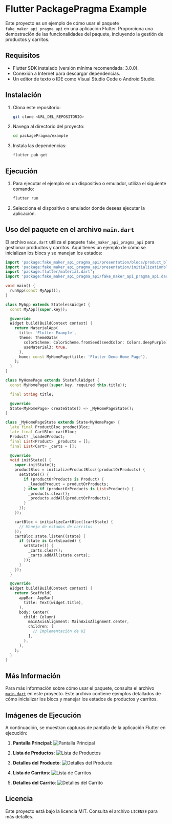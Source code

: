 # Flutter PackagePragma Example

Este proyecto es un ejemplo de cómo usar el paquete `fake_maker_api_pragma_api` en una aplicación Flutter. Proporciona una demostración de las funcionalidades del paquete, incluyendo la gestión de productos y carritos.

## Requisitos

- Flutter SDK instalado (versión mínima recomendada: 3.0.0).
- Conexión a Internet para descargar dependencias.
- Un editor de texto o IDE como Visual Studio Code o Android Studio.

## Instalación

1. Clona este repositorio:

   ```bash
   git clone <URL_DEL_REPOSITORIO>
   ```

2. Navega al directorio del proyecto:

   ```bash
   cd packagePragma/example
   ```

3. Instala las dependencias:

   ```bash
   flutter pub get
   ```

## Ejecución

1. Para ejecutar el ejemplo en un dispositivo o emulador, utiliza el siguiente comando:

   ```bash
   flutter run
   ```

2. Selecciona el dispositivo o emulador donde deseas ejecutar la aplicación.

## Uso del paquete en el archivo `main.dart`

El archivo `main.dart` utiliza el paquete `fake_maker_api_pragma_api` para gestionar productos y carritos. Aquí tienes un ejemplo de cómo se inicializan los blocs y se manejan los estados:

```dart
import 'package:fake_maker_api_pragma_api/presentation/blocs/product_bloc.dart';
import 'package:fake_maker_api_pragma_api/presentation/initializationbloc/product_initialization.dart';
import 'package:flutter/material.dart';
import 'package:fake_maker_api_pragma_api/fake_maker_api_pragma_api.dart';

void main() {
  runApp(const MyApp());
}

class MyApp extends StatelessWidget {
  const MyApp({super.key});

  @override
  Widget build(BuildContext context) {
    return MaterialApp(
      title: 'Flutter Example',
      theme: ThemeData(
        colorScheme: ColorScheme.fromSeed(seedColor: Colors.deepPurple),
        useMaterial3: true,
      ),
      home: const MyHomePage(title: 'Flutter Demo Home Page'),
    );
  }
}

class MyHomePage extends StatefulWidget {
  const MyHomePage({super.key, required this.title});

  final String title;

  @override
  State<MyHomePage> createState() => _MyHomePageState();
}

class _MyHomePageState extends State<MyHomePage> {
  late final ProductBloc productBloc;
  late final CartBloc cartBloc;
  Product? _loadedProduct;
  final List<Product> _products = [];
  final List<Cart> _carts = [];

  @override
  void initState() {
    super.initState();
    productBloc = initializeProductBloc((productOrProducts) {
      setState(() {
        if (productOrProducts is Product) {
          _loadedProduct = productOrProducts;
        } else if (productOrProducts is List<Product>) {
          _products.clear();
          _products.addAll(productOrProducts);
        }
      });
    });

    cartBloc = initializeCartBloc((cartState) {
      // Manejo de estados de carritos
    });
    cartBloc.state.listen((state) {
      if (state is CartsLoaded) {
        setState(() {
          _carts.clear();
          _carts.addAll(state.carts);
        });
      }
    });
  }

  @override
  Widget build(BuildContext context) {
    return Scaffold(
      appBar: AppBar(
        title: Text(widget.title),
      ),
      body: Center(
        child: Column(
          mainAxisAlignment: MainAxisAlignment.center,
          children: [
            // Implementación de UI
          ],
        ),
      ),
    );
  }
}
```

## Más Información

Para más información sobre cómo usar el paquete, consulta el archivo [`main.dart`](./lib/main.dart) en este proyecto. Este archivo contiene ejemplos detallados de cómo inicializar los blocs y manejar los estados de productos y carritos.

## Imágenes de Ejecución

A continuación, se muestran capturas de pantalla de la aplicación Flutter en ejecución:

1. **Pantalla Principal**:
   ![Pantalla Principal](./assets/images/main_screen.png)

2. **Lista de Productos**:
   ![Lista de Productos](./assets/images/product_list.png)

3. **Detalles del Producto**:
   ![Detalles del Producto](./assets/images/product_details.png)

4. **Lista de Carritos**:
   ![Lista de Carritos](./assets/images/cart_list.png)

5. **Detalles del Carrito**:
   ![Detalles del Carrito](./assets/images/cart_details.png)

## Licencia

Este proyecto está bajo la licencia MIT. Consulta el archivo `LICENSE` para más detalles.


